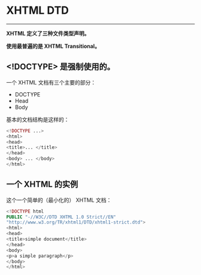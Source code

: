 # XHTML DTD

---

**XHTML 定义了三种文件类型声明。**

**使用最普遍的是 XHTML Transitional。**

## &lt;!DOCTYPE&gt; 是强制使用的。

一个 XHTML 文档有三个主要的部分：

* DOCTYPE
* Head
* Body

基本的文档结构是这样的：

```php
<!DOCTYPE ...>
<html>
<head>
<title>... </title>
</head>
<body> ... </body>
</html>
```

## 一个 XHTML 的实例

这个一个简单的（最小化的） XHTML 文档：

```php
<!DOCTYPE html
PUBLIC "-//W3C//DTD XHTML 1.0 Strict//EN"
"http://www.w3.org/TR/xhtml1/DTD/xhtml1-strict.dtd">
<html>
<head>
<title>simple document</title>
</head>
<body>
<p>a simple paragraph</p>
</body>
</html>
```



